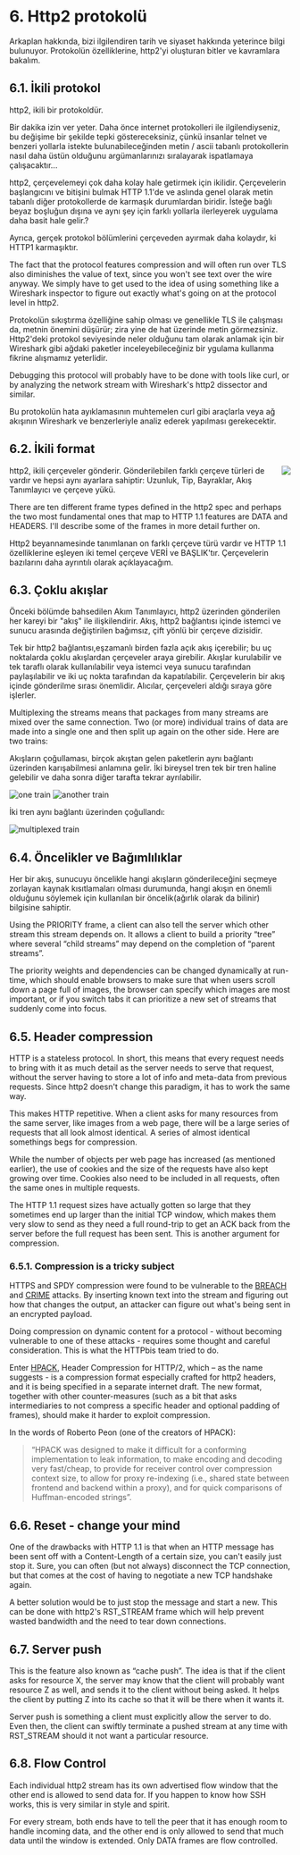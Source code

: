 # 6. Http2 protokolü

Arkaplan hakkında, bizi ilgilendiren tarih ve siyaset hakkında yeterince bilgi bulunuyor. Protokolün özelliklerine, http2'yi oluşturan bitler ve kavramlara bakalım.

## 6.1. İkili protokol

http2, ikili bir protokoldür.

Bir dakika izin ver yeter. Daha önce internet protokolleri ile ilgilendiyseniz, bu değişime bir şekilde tepki göstereceksiniz, çünkü insanlar telnet ve benzeri yollarla istekte bulunabileceğinden metin / ascii tabanlı protokollerin nasıl daha üstün olduğunu argümanlarınızı sıralayarak ispatlamaya çalışacaktır...

http2, çerçevelemeyi çok daha kolay hale getirmek için ikilidir. Çerçevelerin başlangıcını ve bitişini bulmak HTTP 1.1'de ve aslında genel olarak metin tabanlı diğer protokollerde de karmaşık durumlardan biridir. İsteğe bağlı beyaz boşluğun dışına ve aynı şey için farklı yollarla ilerleyerek uygulama daha basit hale gelir.?

Ayrıca, gerçek protokol bölümlerini çerçeveden ayırmak daha kolaydır, ki HTTP1 karmaşıktır.

The fact that the protocol features compression and will often run over TLS also diminishes the value of text, since you won't see text over the wire anyway. We simply have to get used to the idea of using something like a Wireshark inspector to figure out exactly what's going on at the protocol level in http2.

Protokolün sıkıştırma özelliğine sahip olması ve genellikle TLS ile çalışması da, metnin önemini düşürür; zira yine de hat üzerinde metin görmezsiniz. Http2'deki protokol seviyesinde neler olduğunu tam olarak anlamak için bir Wireshark gibi ağdaki paketler inceleyebileceğiniz bir ygulama kullanma fikrine alışmamız yeterlidir.

Debugging this protocol will probably have to be done with tools like curl, or by analyzing the network stream with Wireshark's http2 dissector and similar.

Bu protokolün hata ayıklamasının muhtemelen curl gibi araçlarla veya ağ akışının Wireshark ve benzerleriyle analiz ederek yapılması gerekecektir.

## 6.2. İkili format

<img style="float: right;" src="https://raw.githubusercontent.com/bagder/http2-explained/master/images/frame-layout.png" />

http2, ikili çerçeveler gönderir. Gönderilebilen farklı çerçeve türleri de vardır ve hepsi aynı ayarlara sahiptir: Uzunluk, Tip, Bayraklar, Akış Tanımlayıcı ve çerçeve yükü.

There are ten different frame types defined in the http2 spec and perhaps the two most fundamental ones that map to HTTP 1.1 features are DATA and HEADERS. I'll describe some of the frames in more detail further on.

Http2 beyannamesinde tanımlanan on farklı çerçeve türü vardır ve HTTP 1.1 özelliklerine eşleyen iki temel çerçeve VERİ ve BAŞLIK'tır. Çerçevelerin bazılarını daha ayrıntılı olarak açıklayacağım.

## 6.3. Çoklu akışlar

Önceki bölümde bahsedilen Akım Tanımlayıcı, http2 üzerinden gönderilen her kareyi bir "akış" ile ilişkilendirir. Akış, http2 bağlantısı içinde istemci ve sunucu arasında değiştirilen bağımsız, çift yönlü bir çerçeve dizisidir.

Tek bir http2 bağlantısı,eşzamanlı birden fazla açık akış içerebilir; bu uç noktalarda çoklu akışlardan çerçeveler araya girebilir. Akışlar kurulabilir ve tek taraflı olarak kullanılabilir veya istemci veya sunucu tarafından paylaşılabilir ve iki uç nokta tarafından da kapatılabilir. Çerçevelerin bir akış içinde gönderilme sırası önemlidir. Alıcılar, çerçeveleri aldığı sıraya göre işlerler.

Multiplexing the streams means that packages from many streams are mixed over the same connection. Two (or more) individual trains of data are made into a single one and then split up again on the other side. Here are two trains:

Akışların çoğullaması, birçok akıştan gelen paketlerin aynı bağlantı üzerinden karışabilmesi anlamına gelir. İki bireysel tren tek bir tren haline gelebilir ve daha sonra diğer tarafta tekrar ayrılabilir.

![one train](https://raw.githubusercontent.com/bagder/http2-explained/master/images/train-justin.jpg)
![another train](https://raw.githubusercontent.com/bagder/http2-explained/master/images/train-ikea.jpg)

İki tren aynı bağlantı üzerinden çoğullandı:

![multiplexed train](https://raw.githubusercontent.com/bagder/http2-explained/master/images/train-multiplexed.jpg)

## 6.4. Öncelikler ve Bağımlılıklar

Her bir akış, sunucuyu öncelikle hangi akışların gönderileceğini seçmeye zorlayan kaynak kısıtlamaları olması durumunda, hangi akışın en önemli olduğunu söylemek için kullanılan bir öncelik(ağırlık olarak da bilinir) bilgisine sahiptir.

Using the PRIORITY frame, a client can also tell the server which other stream this stream depends on. It allows a client to build a priority “tree” where several “child streams” may depend on the completion of “parent streams”.

The priority weights and dependencies can be changed dynamically at run-time, which should enable browsers to make sure that when users scroll down a page full of images, the browser can specify which images are most important, or if you switch tabs it can prioritize a new set of streams that suddenly come into focus.

## 6.5. Header compression

HTTP is a stateless protocol. In short, this means that every request needs to bring with it as much detail as the server needs to serve that request, without the server having to store a lot of info and meta-data from previous requests. Since http2 doesn't change this paradigm, it has to work the same way.

This makes HTTP repetitive. When a client asks for many resources from the same server, like images from a web page, there will be a large series of requests that all look almost identical. A series of almost identical somethings begs for compression.

While the number of objects per web page has increased (as mentioned earlier), the use of cookies and the size of the requests have also kept growing over time. Cookies also need to be included in all requests, often the same ones in multiple requests.

The HTTP 1.1 request sizes have actually gotten so large that they sometimes end up larger than the initial TCP window, which makes them very slow to send as they need a full round-trip to get an ACK back from the server before the full request has been sent. This is another argument for compression.

### 6.5.1. Compression is a tricky subject

HTTPS and SPDY compression were found to be vulnerable to the [BREACH](http://en.wikipedia.org/wiki/BREACH_%28security_exploit%29) and [CRIME](http://en.wikipedia.org/wiki/CRIME) attacks. By inserting known text into the stream and figuring out how that changes the output, an attacker can figure out what's being sent in an encrypted payload.

Doing compression on dynamic content for a protocol - without becoming vulnerable to one of these attacks - requires some thought and careful consideration. This is what the HTTPbis team tried to do.

Enter [HPACK](http://www.rfc-editor.org/rfc/rfc7541.txt), Header Compression for HTTP/2, which – as the name suggests - is a compression format especially crafted for http2 headers, and it is being specified in a separate internet draft. The new format, together with other counter-measures (such as a bit that asks intermediaries to not compress a specific header and optional padding of frames), should make it harder to exploit compression.

In the words of Roberto Peon (one of the creators of HPACK):

> “HPACK was designed to make it difficult for a conforming implementation to
> leak information, to make encoding and decoding very fast/cheap, to provide
> for receiver control over compression context size, to allow for proxy
> re-indexing (i.e., shared state between frontend and backend within a proxy),
> and for quick comparisons of Huffman-encoded strings”.

## 6.6. Reset - change your mind

One of the drawbacks with HTTP 1.1 is that when an HTTP message has been sent
off with a Content-Length of a certain size, you can't easily just stop
it. Sure, you can often (but not always) disconnect the TCP connection, but that
comes at the cost of having to negotiate a new TCP handshake again.

A better solution would be to just stop the message and start a new. This can be done with http2's RST_STREAM frame which will help prevent wasted bandwidth and the need to tear down connections.

## 6.7. Server push

This is the feature also known as “cache push”. The idea is that if the client asks for resource X, the server may know that the client will probably want resource Z as well, and sends it to the client without being asked. It helps the client by putting Z into its cache so that it will be there when it wants it.

Server push is something a client must explicitly allow the server to do. Even then, the client can swiftly terminate a pushed stream at any time with RST_STREAM should it not want a particular resource.

## 6.8. Flow Control

Each individual http2 stream has its own advertised flow window that the other end is allowed to send data for. If you happen to know how SSH works, this is very similar in style and spirit.

For every stream, both ends have to tell the peer that it has enough room to handle incoming data, and the other end is only allowed to send that much data until the window is extended. Only DATA frames are flow controlled.

